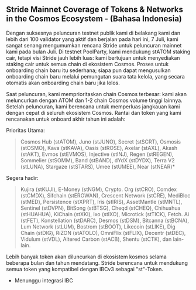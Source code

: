 ## Stride Mainnet Coverage of Tokens & Networks in the Cosmos Ecosystem - (Bahasa Indonesia)

Dengan suksesnya peluncuran testnet publik kami di belakang kami dan lebih dari 100 validator yang aktif dan berjalan pada hari ini, 7 Juli, kami sangat senang mengumumkan rencana Stride untuk peluncuran mainnet kami pada bulan Juli. Di testnet PoolParty, kami mendukung stATOM staking cair, tetapi visi Stride jauh lebih luas: kami bertujuan untuk menyediakan staking cair untuk semua chain di ekosistem Cosmos. Proses untuk onboarding chain baru itu sederhana; siapa pun dapat mengusulkan onboarding chain baru melalui pemungutan suara tata kelola, yang secara otomatis akan onboarding chain baru jika lolos.

Saat peluncuran, kami memprioritaskan chain Cosmos terbesar: kami akan meluncurkan dengan ATOM dan 1-2 chain Cosmos volume tinggi lainnya. Setelah peluncuran, kami berencana untuk memperluas jangkauan kami dengan cepat di seluruh ekosistem Cosmos. Rantai dan token yang kami rencanakan untuk onboard akhir tahun ini adalah:



Prioritas Utama:

> Cosmos Hub (stATOM), Juno (stJUNO), Secret (stSCRT), Osmosis (stOSMO), Kava (stKAVA), Oasis (stROSE), Axelar (stAXL), Akash (stAKT), Evmos (stEVMOS), Injective (stINJ), Regen (stREGEN), Sommelier (stSOMM), Band (stBAND), dYdX (stDYDX), Terra V2 (stLUNA), Stargaze (stSTARS), Umee (stUMEE), Near (stNEAR)*

Segera hadir:

> Kujira (stKUJI), E-Money (stNGM), Crypto. Org (stCRO), Comdex (stCMDX), Sifchain (stEROWAN), Crescent Network (stCRE), MediBloc (stMED), Persistence (stXPRT), Iris (stIRIS), AssetMantle (stMNTL), Sentinel (stDVPN), BitSong (stBTSG), Cheqd (stCHEQ), Chihuahua (stHUAHUA), KiChain (stXKI), Ixo (stIXO), Microtick (stTICK), Fetch. Ai (stFET), Konstellation (stDARC), Desmos (stDSM), Bitcanna (stBCNA), Lum Network (stLUM), Bostrom (stBOOT), Likecoin (stLIKE), Dig Chain (stDIG), RiZON (stATOLO), OmniFlix (stFLIX), Decentr (stDEC), Vidulum (stVDL), Altered Carbon (stACB), Shentu (stCTK), dan lain-lain.



Lebih banyak token akan diluncurkan di ekosistem kosmos selama beberapa bulan dan tahun mendatang. Stride berencana untuk mendukung semua token yang kompatibel dengan IBCv3 sebagai "st"-Token.


* Menunggu integrasi IBC